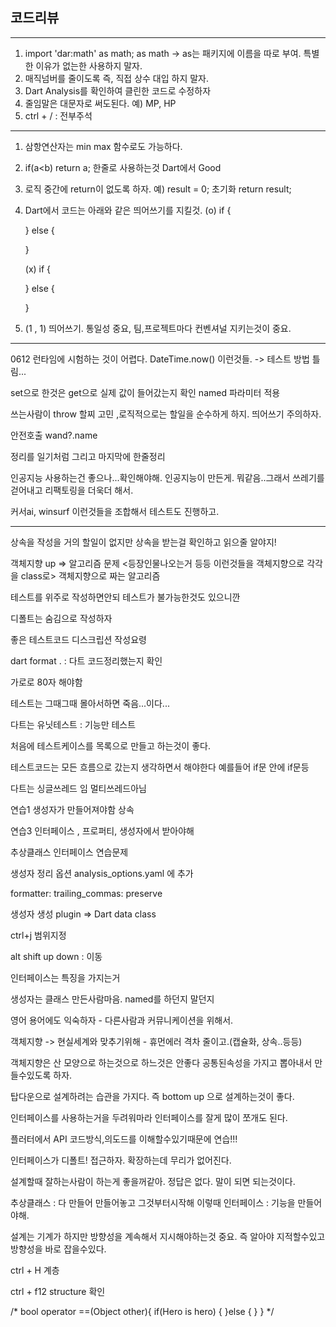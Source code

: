 ## 코드리뷰
---
1. import 'dar:math' as math;
   as math -> as는 패키지에 이름을 따로 부여.
   특별한 이유가 없는한 사용하지 말자.
2. 매직넘버를 줄이도록 즉, 직접 상수 대입 하지 말자.
3. Dart Analysis를 확인하여 클린한 코드로 수정하자
4. 줄임말은 대문자로 써도된다. 예) MP, HP
5. ctrl + / : 전부주석

---
1. 삼항연산자는 min max 함수로도 가능하다.
2. if(a<b) return a; 한줄로 사용하는것 Dart에서 Good
3. 로직 중간에 return이 없도록 하자.
   예) result = 0; 초기화
   return result;
4. Dart에서 코드는 아래와 같은 띄어쓰기를 지킬것.
   (o)
   if {

   } else {

   }

   (x)
   if {

   }
   else {

   }
5. (1 , 1) 띄어쓰기. 통일성 중요, 팀,프로젝트마다 컨벤셔널 지키는것이 중요.
---
0612
런타임에 시험하는 것이 어렵다. DateTime.now() 이런것들. -> 테스트 방법 틀림...

set으로 한것은 get으로 실제 값이 들어갔는지 확인
named 파라미터 적용

쓰는사람이 throw 할찌 고민 ,로직적으로는 할일을 순수하게 하지.
띄어쓰기 주의하자.

안전호출
wand?.name

정리를 일기처럼
그리고 마지막에 한줄정리

인공지능 사용하는건 좋으나...확인해야해.
인공지능이 만든게. 뭐같음..그래서 쓰레기를 걷어내고 리팩토링을 더욱더 해서.

커서ai, winsurf 이런것들을 조합해서 테스트도 진행하고.


---------------

상속을 작성을 거의 할일이 없지만 
상속을 받는걸 확인하고 읽으줄 알야지!

객체지향 up => 알고리즘 문제 <등장인물나오는거 등등 이런것들을 객체지향으로 각각을 class로>
객체지향으로 짜는 알고리즘


테스트를 위주로 작성하면안되
테스트가 불가능한것도 있으니깐


디폴트는 숨김으로 작성하자

좋은 테스트코드 디스크립션 작성요령

dart format . : 다트 코드정리했는지 확인

가로로 80자 해야함

테스트는 그때그때 몰아서하면 죽음...이다...

다트는 유닛테스트 : 기능만 테스트

처음에 테스트케이스를 목록으로 만들고 하는것이 좋다.

테스트코드는 모든 흐름으로 갔는지 생각하면서 해야한다 예를들어 if문 안에 if문등

다트는 싱글쓰레드 임 멀티쓰레드아님

연습1
생성자가 만들어져야함
상속

연습3 인터페이스 , 프로퍼티, 생성자에서 받아야해


추상클래스 인터페이스 연습문제


생성자 정리 옵션
analysis_options.yaml 에 추가

formatter:
trailing_commas: preserve

생성자 생성 plugin => Dart data class

ctrl+j 범위지정

alt shift up down : 이동


인터페이스는 특징을 가지는거

생성자는 클래스 만든사람마음. named를 하던지 말던지

영어 용어에도 익숙하자 - 다른사람과 커뮤니케이션을 위해서. 

객체지향 -> 현실세계와 맞추기위해 - 휴먼에러 격차 줄이고.(캡슐화, 상속..등등)


객체지향은 산 모양으로 하는것으로 하느것은 안좋다
공통된속성을 가지고 뽑아내서 만들수있도록 하자.

탑다운으로 설계하려는 습관을 가지다.
즉 bottom up 으로 설계하는것이 좋다.

인터페이스를 사용하는거을 두려워마라
인터페이스를 잘게 많이 쪼개도 된다.

플러터에서 API 코드방식,의도드를 이해할수있기때문에 연습!!!

인터페이스가 디폴트! 접근하자. 확장하는데 무리가 없어진다.

설계할때 잘하는사람이 하는게 좋을꺼같아. 정답은 없다.
말이 되면 되는것이다.

추상클래스 : 다 만들어 만들어놓고 그것부터시작해 이렇때
인터페이스 : 기능을 만들어야해.

설계는 기계가 하지만 방향성을 계속해서 지시해야하는것 중요.
즉 알아야 지적할수있고 방향성을 바로 잡을수있다.

ctrl + H 계층

ctrl + f12 structure 확인



/*
bool operator ==(Object other){
if(Hero is hero) {
}else {
}
}
*/
